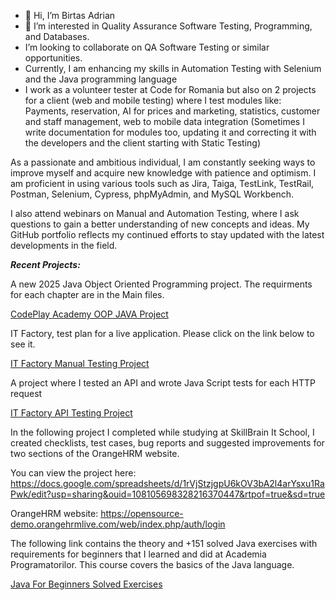 - 👋 Hi, I’m Birtas Adrian
- 👀 I’m interested in Quality Assurance Software Testing, Programming, and Databases. 
- I’m looking to collaborate on QA Software Testing or similar opportunities.
- Currently, I am enhancing my skills in Automation Testing with Selenium and the Java programming language
- I work as a volunteer tester at Code for Romania but also on 2 projects for a client (web and mobile testing) where I test modules like: Payments, reservation, AI for prices and marketing, statistics, customer and staff management, web to mobile data integration (Sometimes I write documentation for modules too, updating it and correcting it with the developers and the client starting with Static Testing) 


As a passionate and ambitious individual, I am constantly seeking ways to improve myself and acquire new knowledge with patience and optimism. I am proficient in using various tools such as Jira, Taiga, TestLink, TestRail, Postman, Selenium, Cypress, phpMyAdmin, and MySQL Workbench.

I also attend webinars on Manual and Automation Testing, where I ask questions to gain a better understanding of new concepts and ideas. My GitHub portfolio reflects my continued efforts to stay updated with the latest developments in the field.

***Recent Projects:***

A new 2025 Java Object Oriented Programming project. The requirments for each chapter are in the Main files.

[CodePlay Academy OOP JAVA Project](https://github.com/BirtasAdrian/OOP-Project-JAVA)

IT Factory, test plan for a live application. Please click on the link below to see it.

[IT Factory Manual Testing Project](https://github.com/BirtasAdrian/Manual-Testing-Project-IT-Factory)

A project where I tested an API and wrote Java Script tests for each HTTP request 

[IT Factory API Testing Project](https://github.com/BirtasAdrian/Testare-Manuala-Proiect-Final-Acreditare)


In the following project I completed while studying at SkillBrain It School, I created checklists, test cases, bug reports and suggested improvements for two sections of the OrangeHRM website. 

You can view the project here: https://docs.google.com/spreadsheets/d/1rVjStzjgpU6kOV3bA2l4arYsxu1RaPwk/edit?usp=sharing&ouid=108105698328216370447&rtpof=true&sd=true

OrangeHRM website:
https://opensource-demo.orangehrmlive.com/web/index.php/auth/login

The following link contains the theory and +151 solved Java exercises with requirements for beginners that I learned and did at Academia Programatorilor. This course covers the basics of the Java language.

[Java For Beginners Solved Exercises ](https://github.com/BirtasAdrian/Java-For-Beginners-Solved-Exercises)


<!---
BirtasAdrian/BirtasAdrian is a ✨ special ✨ repository because its `README.md` (this file) appears on your GitHub profile.
You can click the Preview link to take a look at your changes.
--->
